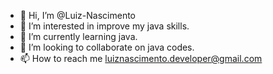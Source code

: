 - 👋 Hi, I’m @Luiz-Nascimento
- 👀 I’m interested in improve my java skills.
- 🌱 I’m currently learning java.
- 💞️ I’m looking to collaborate on java codes.
- 📫 How to reach me luiznascimento.developer@gmail.com

<!---
Luiz-Nascimento/Luiz-Nascimento is a ✨ special ✨ repository because its `README.md` (this file) appears on your GitHub profile.
You can click the Preview link to take a look at your changes.
--->
